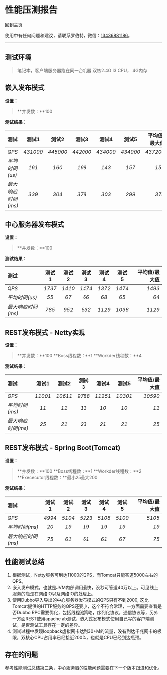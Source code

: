 # 性能压测报告

[回到主页](Vesta.html)

使用中有任何问题和建议，请联系罗伯特，微信：[13436881186]()。

-------------------

## 测试环境

>笔记本，客户端服务器跑在同一台机器
>双核2.4G I3 CPU， 4G内存

## 嵌入发布模式

**设置：**

>**并发数：**100

**测试结果：**

|测试|测试1|测试2|测试3|测试4|测试5|平均值/最大值|
|:--|:--:|:--:|:--:|:--:|:--:|--:|
|*QPS*|*431000*|*445000*|*442000*|*434000*|*434000*|*437200*|
|*平均时间(us)*|*161*|*160*|*168*|*143*|*157*|*157*|
|*最大响应时间(ms)*|*339*|*304*|*378*|*303*|*299*|*378*|


## 中心服务器发布模式

**设置：**

>**并发数：**100

**测试结果：**

|测试|测试1|测试2|测试3|测试4|测试5|平均值/最大值|
|:--|:--:|:--:|:--:|:--:|:--:|--:|
|*QPS*|*1737*|*1410*|*1474*|*1372*|*1474*|*1493*|
|*平均时间(us)*|*55*|*67*|*66*|*68*|*65*|*64*|
|*最大响应时间(ms)*|*785*|*952*|*532*|*1129*|*1036*|*1129*|

## REST发布模式 - Netty实现

**设置：**

>**并发数：**100
**Boss线程数：**1
**Workder线程数：**4

**测试结果：**

|测试|测试1|测试2|测试3|测试4|测试5|平均值/最大值|
|:--|:--:|:--:|:--:|:--:|:--:|--:|
|*QPS*|*11001*|*10611*|*9788*|*11251*|*10301*|*10590*|
|*平均时间(ms)*|*11*|*11*|*11*|*10*|*10*|*11*|
|*最大响应时间(ms)*|*25*|*21*|*23*|*21*|*21*|*25*|

## REST发布模式 - Spring Boot(Tomcat)

**设置：**

>**并发数：**100
**Boss线程数：**1
**Workder线程数：**2
**Exececutor线程数：**最小25最大200

**测试结果：**

|测试|测试1|测试2|测试3|测试4|测试5|平均值/最大值|
|:--|:--:|:--:|:--:|:--:|:--:|--:|
|*QPS*|*4994*|*5104*|*5223*|*5108*|*5100*|*5105*|
|*平均时间(ms)*|*20*|*19*|*19*|*19*|*19*|*19*|
|*最大响应时间(ms)*|*75*|*61*|*61*|*61*|*67*|*75*|


## 性能测试总结

1. 根据测试，Netty服务可到达11000的QPS，而Tomcat只能答道5000左右的QPS。
2. 嵌入发布模式，也就是JVM内部调用最快，没秒可答道40万以上。可见线上服务的瓶颈在网络IO以及网络IO的处理上。
3. 使用Dubbo导入导出的中心服务器发布模式的QPS只有不到2000, 这比Tomcat提供的HTTP服务的QPS还要小，这个不符合常理，一方面需要查看是否Dubbo RPC需要优化，包括线程池策略，序列化协议，通信协议等，另外一方面REST使用apache ab测试，嵌入式发布模式使用自己写的客户端测试，是否测试工具存在一定的差异。
4. 测试过程中发现loopback虚拟网卡达到30+M的流量，没有到达千兆网卡的极限，双核心CPU占用率已经接近200%，也就是CPU已经到达瓶颈。

## 存在的问题

参考性能测试总结第三条，中心服务器的性能问题需要在下一个版本跟进和优化。
